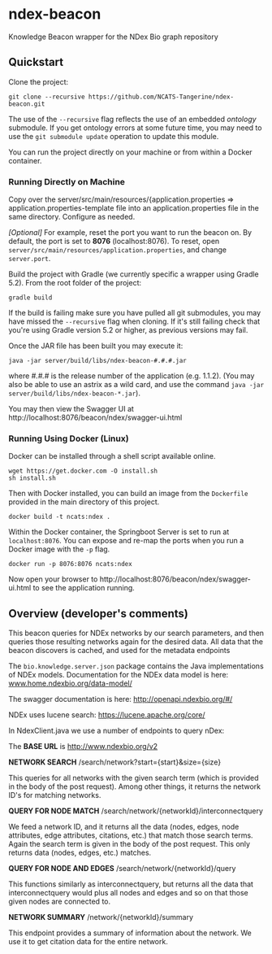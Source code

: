 # ndex-beacon #

Knowledge Beacon wrapper for the NDex Bio graph repository

## Quickstart

Clone the project:

```shell
git clone --recursive https://github.com/NCATS-Tangerine/ndex-beacon.git
```

The use of the `--recursive` flag reflects the use of an embedded *ontology* submodule. If you get ontology errors at 
some future time, you may need to use the `git submodule update` operation to update this module.

You can run the project directly on your machine or from within a Docker container.

### Running Directly on Machine

Copy over the server/src/main/resources/{application.properties => application.properties-template file into an 
application.properties file in the same directory. Configure as needed.

*[Optional]* For example, reset the port you want to run the beacon on. By default, the port is set to 
**8076** (localhost:8076). To reset, open `server/src/main/resources/application.properties`, and change `server.port`.

Build the project with Gradle (we currently specific a wrapper using Gradle 5.2). From the root folder of the project:

```shell
gradle build
```

If the build is failing make sure you have pulled all git submodules, you may have missed the `--recursive` flag when 
cloning. If it's still failing check that you're using Gradle version 5.2 or higher, as previous versions may fail. 

Once the JAR file has been built you may execute it:

```
java -jar server/build/libs/ndex-beacon-#.#.#.jar
```

where *#.#.#* is the release number of the application (e.g. 1.1.2). (You may also be able to use an astrix as a 
wild card, and use the command `java -jar server/build/libs/ndex-beacon-*.jar`).

You may then view the Swagger UI at http://localhost:8076/beacon/ndex/swagger-ui.html

### Running Using Docker (Linux) ##

Docker can be installed through a shell script available online.

```shell
wget https://get.docker.com -O install.sh
sh install.sh
```
Then with Docker installed, you can build an image from the `Dockerfile` provided in the main directory of this project.

```shell
docker build -t ncats:ndex .
```

Within the Docker container, the Springboot Server is set to run at `localhost:8076`. You can expose and re-map the 
ports when you run a Docker image with the `-p` flag.

```shell
docker run -p 8076:8076 ncats:ndex
```

Now open your browser to http://localhost:8076/beacon/ndex/swagger-ui.html to see the application running.

## Overview (developer's comments)

This beacon queries for NDEx networks by our search parameters, and then queries those resulting networks again for 
the desired data. All data that the beacon discovers is cached, and used for the metadata endpoints

The `bio.knowledge.server.json` package contains the Java implementations of NDEx models. Documentation for the NDEx 
data model is here: www.home.ndexbio.org/data-model/

The swagger documentation is here: http://openapi.ndexbio.org/#/

NDEx uses lucene search: https://lucene.apache.org/core/

In NdexClient.java we use a number of endpoints to query nDex:

The **BASE URL** is http://www.ndexbio.org/v2

**NETWORK SEARCH** /search/network?start={start}&size={size}

This queries for all networks with the given search term (which is provided in the body of the post request). 
Among other things, it returns the network ID's for matching networks.

**QUERY FOR NODE MATCH** /search/network/{networkId}/interconnectquery

We feed a network ID, and it returns all the data (nodes, edges, node attributes, edge attributes, citations, etc.) 
that match those search terms. Again the search term is given in the body of the post request. This only returns data 
(nodes, edges, etc.) matches.

**QUERY FOR NODE AND EDGES** /search/network/{networkId}/query

This functions similarly as interconnectquery, but returns all the data that interconnectquery would plus all nodes 
and edges and so on that those given nodes are connected to.

**NETWORK SUMMARY** /network/{networkId}/summary

This endpoint provides a summary of information about the network. We use it to get citation data for the entire network.

